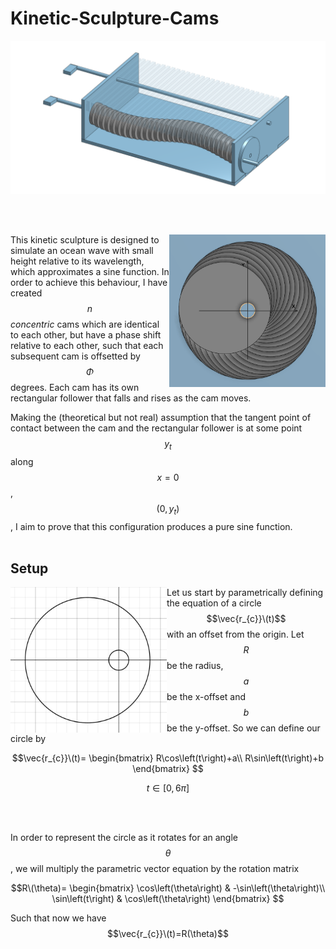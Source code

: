 # Kinetic-Sculpture-Cams

<div align="center">
  <img src="assets/sculpture_.png" alt="description of gif" width="900"/>
</div>

<br><br>

<img src="assets/cams_front_.png" align = "right" alt="front of cams" width="250"/>

This kinetic sculpture is designed to simulate an ocean wave with small height relative to its wavelength, which approximates a sine function. In order to achieve this behaviour, I have created $$n$$ _concentric_ cams which are identical to each other, but have a phase shift relative to each other, such that each subsequent cam is offsetted by $$Φ$$ degrees. Each cam has its own rectangular follower that falls and rises as the cam moves.

Making the (theoretical but not real) assumption that the tangent point of contact between the cam and the rectangular follower is at some point $$y_{t}$$ along $$x=0$$, $$(0, y_{t})$$, I aim to prove that this configuration produces a pure sine function.<br><br>

## Setup
<img align="left" src="assets/setup.png" alt="setup.png" width="250"/>

Let us start by parametrically defining the equation of a circle $$\vec{r_{c}}\(t)$$ with an offset from the origin. Let $$R$$ be the radius, $$a$$ be the x-offset and $$b$$ be the y-offset. So we can define our circle by

$$\vec{r_{c}}\(t)=
\begin{bmatrix}
   R\cos\left(t\right)+a\\
   R\sin\left(t\right)+b
\end{bmatrix}
$$

$$t \in [0, 6\pi]$$

<br><br>

In order to represent the circle as it rotates for an angle $$\theta$$, we will multiply the parametric vector equation by the rotation matrix

$$R\(\theta)=
\begin{bmatrix}
   \cos\left(\theta\right) & -\sin\left(\theta\right)\\
   \sin\left(t\right) & \cos\left(\theta\right)
\end{bmatrix}
$$

Such that now we have 
$$\vec{r_{c}}\(t)=R(\theta)$$

